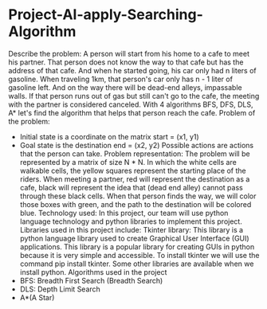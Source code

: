 # Project-AI-apply-Searching-Algorithm
Describe the problem: A person will start from his home to a cafe to meet his partner. That person does not know the way to that cafe but has the address of that cafe. And when he started going, his car only had n liters of gasoline. When traveling 1km, that person's car only has n - 1 liter of gasoline left. And on the way there will be dead-end alleys, impassable walls. If that person runs out of gas but still can't go to the cafe, the meeting with the partner is considered canceled. With 4 algorithms BFS, DFS, DLS, A* let's find the algorithm that helps that person reach the cafe.
Problem of the problem:
- Initial state is a coordinate on the matrix start = (x1, y1)
- Goal state is the destination end = (x2, y2)
Possible actions are actions that the person can take.
Problem representation: The problem will be represented by a matrix of size N * N. In which the white cells are walkable cells, the yellow squares represent the starting place of the riders. When meeting a partner, red will represent the destination as a cafe, black will represent the idea that (dead end alley) cannot pass through these black cells. When that person finds the way, we will color those boxes with green, and the path to the destination will be colored blue.
Technology used: In this project, our team will use python language technology and python libraries to implement this project. Libraries used in this project include:
Tkinter library: This library is a python language library used to create Graphical User Interface (GUI) applications. This library is a popular library for creating GUIs in python because it is very simple and accessible. To install tkinter we will use the command pip install tkinter.
Some other libraries are available when we install python.
Algorithms used in the project
- BFS: Breadth First Search (Breadth Search)
- DLS: Depth Limit Search
- A*(A Star)

